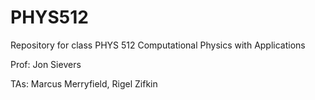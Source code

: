 # PHYS512
Repository for class PHYS 512 Computational Physics with Applications

Prof: Jon Sievers

TAs: Marcus Merryfield, Rigel Zifkin
